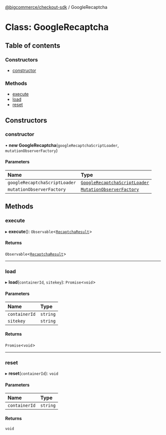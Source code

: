 [@bigcommerce/checkout-sdk](../README.md) / GoogleRecaptcha

# Class: GoogleRecaptcha

## Table of contents

### Constructors

- [constructor](GoogleRecaptcha.md#constructor)

### Methods

- [execute](GoogleRecaptcha.md#execute)
- [load](GoogleRecaptcha.md#load)
- [reset](GoogleRecaptcha.md#reset)

## Constructors

### constructor

• **new GoogleRecaptcha**(`googleRecaptchaScriptLoader`, `mutationObserverFactory`)

#### Parameters

| Name | Type |
| :------ | :------ |
| `googleRecaptchaScriptLoader` | [`GoogleRecaptchaScriptLoader`](GoogleRecaptchaScriptLoader.md) |
| `mutationObserverFactory` | [`MutationObserverFactory`](MutationObserverFactory.md) |

## Methods

### execute

▸ **execute**(): `Observable`<[`RecaptchaResult`](../interfaces/RecaptchaResult.md)\>

#### Returns

`Observable`<[`RecaptchaResult`](../interfaces/RecaptchaResult.md)\>

___

### load

▸ **load**(`containerId`, `sitekey`): `Promise`<`void`\>

#### Parameters

| Name | Type |
| :------ | :------ |
| `containerId` | `string` |
| `sitekey` | `string` |

#### Returns

`Promise`<`void`\>

___

### reset

▸ **reset**(`containerId`): `void`

#### Parameters

| Name | Type |
| :------ | :------ |
| `containerId` | `string` |

#### Returns

`void`
